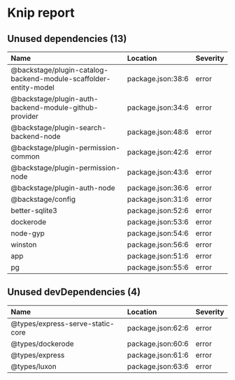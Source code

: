 # Knip report

## Unused dependencies (13)

| Name                                                             | Location          | Severity |
| :--------------------------------------------------------------- | :---------------- | :------- |
| @backstage/plugin-catalog-backend-module-scaffolder-entity-model | package.json:38:6 | error    |
| @backstage/plugin-auth-backend-module-github-provider            | package.json:34:6 | error    |
| @backstage/plugin-search-backend-node                            | package.json:48:6 | error    |
| @backstage/plugin-permission-common                              | package.json:42:6 | error    |
| @backstage/plugin-permission-node                                | package.json:43:6 | error    |
| @backstage/plugin-auth-node                                      | package.json:36:6 | error    |
| @backstage/config                                                | package.json:31:6 | error    |
| better-sqlite3                                                   | package.json:52:6 | error    |
| dockerode                                                        | package.json:53:6 | error    |
| node-gyp                                                         | package.json:54:6 | error    |
| winston                                                          | package.json:56:6 | error    |
| app                                                              | package.json:51:6 | error    |
| pg                                                               | package.json:55:6 | error    |

## Unused devDependencies (4)

| Name                             | Location          | Severity |
| :------------------------------- | :---------------- | :------- |
| @types/express-serve-static-core | package.json:62:6 | error    |
| @types/dockerode                 | package.json:60:6 | error    |
| @types/express                   | package.json:61:6 | error    |
| @types/luxon                     | package.json:63:6 | error    |
